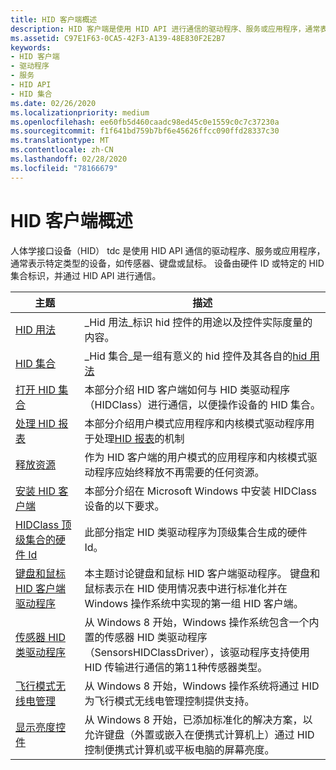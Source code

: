 ```yaml
---
title: HID 客户端概述
description: HID 客户端是使用 HID API 进行通信的驱动程序、服务或应用程序，通常表示特定类型的设备（例如传感器、键盘或鼠标）。
ms.assetid: C97E1F63-0CA5-42F3-A139-48E830F2E2B7
keywords:
- HID 客户端
- 驱动程序
- 服务
- HID API
- HID 集合
ms.date: 02/26/2020
ms.localizationpriority: medium
ms.openlocfilehash: ee60fb5d460caadc98ed45c0e1559c0c7c37230a
ms.sourcegitcommit: f1f641bd759b7bf6e45626ffcc090ffd28337c30
ms.translationtype: MT
ms.contentlocale: zh-CN
ms.lasthandoff: 02/28/2020
ms.locfileid: "78166679"
---
```

# <a name="hid-clients-overview"></a>HID 客户端概述

人体学接口设备（HID） tdc 是使用 HID API 通信的驱动程序、服务或应用程序，通常表示特定类型的设备，如传感器、键盘或鼠标。 设备由硬件 ID 或特定的 HID 集合标识，并通过 HID API 进行通信。

| 主题 | 描述 |
| --- | --- |
| [HID 用法](https://docs.microsoft.com/windows-hardware/drivers/hid/hid-usages) | _Hid 用法_标识 hid 控件的用途以及控件实际度量的内容。 |
| [HID 集合](https://docs.microsoft.com/windows-hardware/drivers/hid/hid-collections) | _Hid 集合_是一组有意义的 hid 控件及其各自的[hid 用法](https://docs.microsoft.com/windows-hardware/drivers/hid/hid-usages) |
| [打开 HID 集合](https://docs.microsoft.com/windows-hardware/drivers/hid/opening-hid-collections) | 本部分介绍 HID 客户端如何与 HID 类驱动程序（HIDClass）进行通信，以便操作设备的 HID 集合。 |
| [处理 HID 报表](https://docs.microsoft.com/windows-hardware/drivers/hid/handling-hid-reports) | 本部分介绍用户模式应用程序和内核模式驱动程序用于处理[HID 报表](https://docs.microsoft.com/windows-hardware/drivers/hid/introduction-to-hid-concepts)的机制 |
| [释放资源](https://docs.microsoft.com/windows-hardware/drivers/hid/freeing-resources) | 作为 HID 客户端的用户模式的应用程序和内核模式驱动程序应始终释放不再需要的任何资源。 |
| [安装 HID 客户端](https://docs.microsoft.com/windows-hardware/drivers/hid/installing-hid-clients) | 本部分介绍在 Microsoft Windows 中安装 HIDClass 设备的以下要求。 |
| [HIDClass 顶级集合的硬件 Id](https://docs.microsoft.com/windows-hardware/drivers/hid/hidclass-hardware-ids-for-top-level-collections) |此部分指定 HID 类驱动程序为顶级集合生成的硬件 Id。 |
| [键盘和鼠标 HID 客户端驱动程序](https://docs.microsoft.com/windows-hardware/drivers/hid/keyboard-and-mouse-hid-client-drivers) | 本主题讨论键盘和鼠标 HID 客户端驱动程序。 键盘和鼠标表示在 HID 使用情况表中进行标准化并在 Windows 操作系统中实现的第一组 HID 客户端。 |
| [传感器 HID 类驱动程序](https://docs.microsoft.com/windows-hardware/drivers/hid/sensor-hid-class-driver) | 从 Windows 8 开始，Windows 操作系统包含一个内置的传感器 HID 类驱动程序（SensorsHIDClassDriver），该驱动程序支持使用 HID 传输进行通信的第11种传感器类型。 |
| [飞行模式无线电管理](https://docs.microsoft.com/windows-hardware/drivers/hid/airplane-mode-radio-management) | 从 Windows 8 开始，Windows 操作系统将通过 HID 为飞行模式无线电管理控制提供支持。 |
| [显示亮度控件](https://docs.microsoft.com/windows-hardware/drivers/hid/display-brightness-control) | 从 Windows 8 开始，已添加标准化的解决方案，以允许键盘（外置或嵌入在便携式计算机上）通过 HID 控制便携式计算机或平板电脑的屏幕亮度。 |
